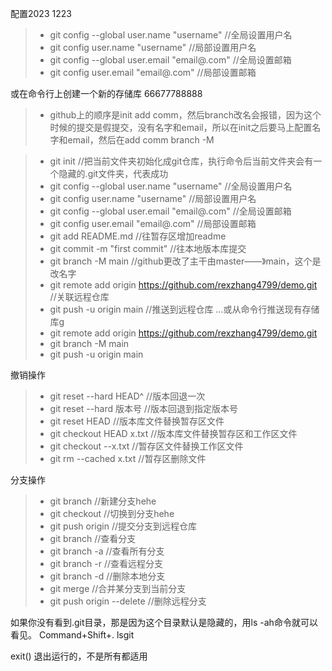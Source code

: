
配置2023 1223
>* git config --global user.name "username"  //全局设置用户名
>* git config user.name "username"  //局部设置用户名
>* git config --global user.email "email@.com" //全局设置邮箱
>* git config user.email "email@.com" //局部设置邮箱


或在命令行上创建一个新的存储库 66677788888
>* github上的顺序是init add comm，然后branch改名会报错，因为这个时候的提交是假提交，没有名字和email，所以在init之后要马上配置名字和email，然后在add comm branch -M

>* git init     //把当前文件夹初始化成git仓库，执行命令后当前文件夹会有一个隐藏的.git文件夹，代表成功
>* git config --global user.name "username"  //全局设置用户名
>* git config user.name "username"  //局部设置用户名
>* git config --global user.email "email@.com" //全局设置邮箱
>* git config user.email "email@.com" //局部设置邮箱 
>* git add README.md  //往暂存区增加readme
>* git commit -m "first commit"  //往本地版本库提交
>* git branch -M main  //github更改了主干由master——》main，这个是改名字
>* git remote add origin https://github.com/rexzhang4799/demo.git  //关联远程仓库
>* git push -u origin main  //推送到远程仓库
...或从命令行推送现有存储库g
>* git remote add origin https://github.com/rexzhang4799/demo.git
>* git branch -M main
>* git push -u origin main

撤销操作
>* git reset --hard HEAD^   //版本回退一次
>* git reset --hard 版本号   //版本回退到指定版本号
>* git reset HEAD     //版本库文件替换暂存区文件
>* git checkout HEAD x.txt  //版本库文件替换暂存区和工作区文件
>* git checkout --x.txt  //暂存区文件替换工作区文件
>* git rm --cached x.txt //暂存区删除文件

分支操作
>* git branch <name>  //新建分支hehe
>* git checkout <name>  //切换到分支hehe
>* git push origin <name>  //提交分支到远程仓库
>* git branch  //查看分支
>* git branch -a //查看所有分支
>* git branch -r //查看远程分支
>* git branch -d <name> //删除本地分支<name>
>* git merge <name> //合并某分支<name>到当前分支
>* git push origin --delete <name> //删除远程分支




如果你没有看到.git目录，那是因为这个目录默认是隐藏的，用ls -ah命令就可以看见。
Command+Shift+. lsgit 

exit() 退出运行的，不是所有都适用